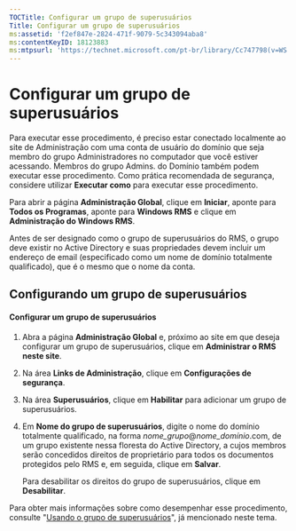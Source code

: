 ```yaml
---
TOCTitle: Configurar um grupo de superusuários
Title: Configurar um grupo de superusuários
ms:assetid: 'f2ef847e-2824-471f-9079-5c343094aba8'
ms:contentKeyID: 18123883
ms:mtpsurl: 'https://technet.microsoft.com/pt-br/library/Cc747798(v=WS.10)'
---
```


Configurar um grupo de superusuários
====================================

Para executar esse procedimento, é preciso estar conectado localmente ao site de Administração com uma conta de usuário do domínio que seja membro do grupo Administradores no computador que você estiver acessando. Membros do grupo Admins. do Domínio também podem executar esse procedimento. Como prática recomendada de segurança, considere utilizar **Executar como** para executar esse procedimento.

Para abrir a página **Administração Global**, clique em **Iniciar**, aponte para **Todos os Programas**, aponte para **Windows RMS** e clique em **Administração do Windows RMS**.

Antes de ser designado como o grupo de superusuários do RMS, o grupo deve existir no Active Directory e suas propriedades devem incluir um endereço de email (especificado como um nome de domínio totalmente qualificado), que é o mesmo que o nome da conta.

Configurando um grupo de superusuários
--------------------------------------

#### Configurar um grupo de superusuários

1.  Abra a página **Administração Global** e, próximo ao site em que deseja configurar um grupo de superusuários, clique em **Administrar o RMS neste site**.

2.  Na área **Links de Administração**, clique em **Configurações de segurança**.

3.  Na área **Superusuários**, clique em **Habilitar** para adicionar um grupo de superusuários.

4.  Em **Nome do grupo de superusuários**, digite o nome do domínio totalmente qualificado, na forma *nome\_grupo*@*nome\_domínio*.com, de um grupo existente nessa floresta do Active Directory, a cujos membros serão concedidos direitos de proprietário para todos os documentos protegidos pelo RMS e, em seguida, clique em **Salvar**.

    Para desabilitar os direitos do grupo de superusuários, clique em **Desabilitar**.

Para obter mais informações sobre como desempenhar esse procedimento, consulte "[Usando o grupo de superusuários](https://technet.microsoft.com/0febcb3e-7124-4e51-971a-1013b928d33b)", já mencionado neste tema.
